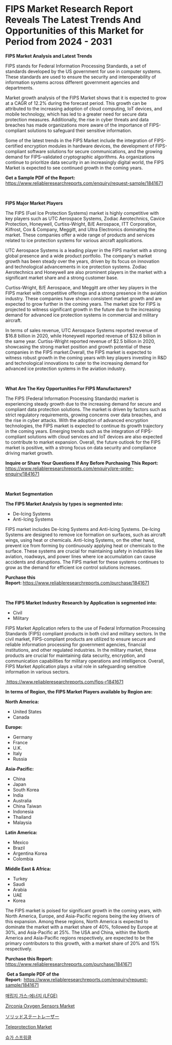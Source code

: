 <p><h1>FIPS Market Research Report Reveals The Latest Trends And Opportunities of this Market for Period from 2024 - 2031</h1></p><p><strong>FIPS Market Analysis and Latest Trends</strong></p>
<p><p>FIPS stands for Federal Information Processing Standards, a set of standards developed by the US government for use in computer systems. These standards are used to ensure the security and interoperability of information systems across different government agencies and departments.</p><p>Market growth analysis of the FIPS Market shows that it is expected to grow at a CAGR of 12.2% during the forecast period. This growth can be attributed to the increasing adoption of cloud computing, IoT devices, and mobile technology, which has led to a greater need for secure data protection measures. Additionally, the rise in cyber threats and data breaches has made organizations more aware of the importance of FIPS-compliant solutions to safeguard their sensitive information.</p><p>Some of the latest trends in the FIPS Market include the integration of FIPS-certified encryption modules in hardware devices, the development of FIPS-compliant software solutions for secure communications, and the growing demand for FIPS-validated cryptographic algorithms. As organizations continue to prioritize data security in an increasingly digital world, the FIPS Market is expected to see continued growth in the coming years.</p></p>
<p><strong>Get a Sample PDF of the Report:&nbsp;</strong> <a href="https://www.reliableresearchreports.com/enquiry/request-sample/1841671">https://www.reliableresearchreports.com/enquiry/request-sample/1841671</a></p>
<p>&nbsp;</p>
<p><strong>FIPS Major Market Players</strong></p>
<p><p>The FIPS (Fuel Ice Protection Systems) market is highly competitive with key players such as UTC Aerospace Systems, Zodiac Aerotechnics, Cavice Protection, Honeywell, Curtiss-Wright, B/E Aerospace, ITT Corporation, Kilfrost, Cox & Company, Meggitt, and Ultra Electronics dominating the market. These companies offer a wide range of products and services related to ice protection systems for various aircraft applications.</p><p>UTC Aerospace Systems is a leading player in the FIPS market with a strong global presence and a wide product portfolio. The company's market growth has been steady over the years, driven by its focus on innovation and technological advancements in ice protection systems. Zodiac Aerotechnics and Honeywell are also prominent players in the market with a significant market share and a strong customer base.</p><p>Curtiss-Wright, B/E Aerospace, and Meggitt are other key players in the FIPS market with competitive offerings and a strong presence in the aviation industry. These companies have shown consistent market growth and are expected to grow further in the coming years. The market size for FIPS is projected to witness significant growth in the future due to the increasing demand for advanced ice protection systems in commercial and military aircraft.</p><p>In terms of sales revenue, UTC Aerospace Systems reported revenue of $16.8 billion in 2020, while Honeywell reported revenue of $32.6 billion in the same year. Curtiss-Wright reported revenue of $2.5 billion in 2020, showcasing the strong market position and growth potential of these companies in the FIPS market.Overall, the FIPS market is expected to witness robust growth in the coming years with key players investing in R&D and technological innovations to cater to the increasing demand for advanced ice protection systems in the aviation industry.</p></p>
<p>&nbsp;</p>
<p><strong>What Are The Key Opportunities For FIPS Manufacturers?</strong></p>
<p><p>The FIPS (Federal Information Processing Standards) market is experiencing steady growth due to the increasing demand for secure and compliant data protection solutions. The market is driven by factors such as strict regulatory requirements, growing concerns over data breaches, and the rise in cyber attacks. With the adoption of advanced encryption technologies, the FIPS market is expected to continue its growth trajectory in the coming years. Emerging trends such as the integration of FIPS-compliant solutions with cloud services and IoT devices are also expected to contribute to market expansion. Overall, the future outlook for the FIPS market is positive, with a strong focus on data security and compliance driving market growth.</p></p>
<p><strong>Inquire or Share Your Questions If Any Before Purchasing This Report:</strong> <a href="https://www.reliableresearchreports.com/enquiry/pre-order-enquiry/1841671">https://www.reliableresearchreports.com/enquiry/pre-order-enquiry/1841671</a></p>
<p>&nbsp;</p>
<p><strong>Market Segmentation</strong></p>
<p><strong>The FIPS Market Analysis by types is segmented into:</strong></p>
<p><ul><li>De-Icing Systems</li><li>Anti-Icing Systems</li></ul></p>
<p><p>FIPS market includes De-Icing Systems and Anti-Icing Systems. De-Icing Systems are designed to remove ice formation on surfaces, such as aircraft wings, using heat or chemicals. Anti-Icing Systems, on the other hand, prevent ice from forming by continuously applying heat or chemicals to the surface. These systems are crucial for maintaining safety in industries like aviation, roadways, and power lines where ice accumulation can cause accidents and disruptions. The FIPS market for these systems continues to grow as the demand for efficient ice control solutions increases.</p></p>
<p><strong>Purchase this Report:&nbsp;</strong><a href="https://www.reliableresearchreports.com/purchase/1841671">https://www.reliableresearchreports.com/purchase/1841671</a></p>
<p>&nbsp;</p>
<p><strong>The FIPS Market Industry Research by Application is segmented into:</strong></p>
<p><ul><li>Civil</li><li>Military</li></ul></p>
<p><p>FIPS Market Application refers to the use of Federal Information Processing Standards (FIPS) compliant products in both civil and military sectors. In the civil market, FIPS-compliant products are utilized to ensure secure and reliable information processing for government agencies, financial institutions, and other regulated industries. In the military market, these products are crucial for maintaining data security, encryption, and communication capabilities for military operations and intelligence. Overall, FIPS Market Application plays a vital role in safeguarding sensitive information in various sectors.</p></p>
<p><a href="https://www.reliableresearchreports.com/fips-r1841671">&nbsp;https://www.reliableresearchreports.com/fips-r1841671</a></p>
<p><strong>In terms of Region, the FIPS Market Players available by Region are:</strong></p>
<p>
    <p> <strong> North America: </strong>
        <ul>
            <li>United States</li>
            <li>Canada</li>
        </ul>
        </p> 
    <p> <strong> Europe: </strong>
        <ul>
            <li>Germany</li>
            <li>France</li>
            <li>U.K.</li>
            <li>Italy</li>
            <li>Russia</li>
        </ul>
        </p> 
    <p> <strong> Asia-Pacific: </strong>
        <ul>
            <li>China</li>
            <li>Japan</li>
            <li>South Korea</li>
            <li>India</li>
            <li>Australia</li>
            <li>China Taiwan</li>
            <li>Indonesia</li>
            <li>Thailand</li>
            <li>Malaysia</li>
        </ul>
        </p> 
    <p> <strong> Latin America: </strong>
        <ul>
            <li>Mexico</li>
            <li>Brazil</li>
            <li>Argentina Korea</li>
            <li>Colombia</li>
        </ul>
        </p> 
    <p> <strong> Middle East & Africa: </strong>
        <ul>
            <li>Turkey</li>
            <li>Saudi</li>
            <li>Arabia</li>
            <li>UAE</li>
            <li>Korea</li>
        </ul>
    </p>
    </p>
<p><p>The FIPS market is poised for significant growth in the coming years, with North America, Europe, and Asia-Pacific regions being the key drivers of this expansion. Among these regions, North America is expected to dominate the market with a market share of 40%, followed by Europe at 30%, and Asia-Pacific at 25%. The USA and China, within the North America and Asia-Pacific regions respectively, are expected to be the primary contributors to this growth, with a market share of 20% and 15% respectively.</p></p>
<p><strong>Purchase this Report: </strong><a href="https://www.reliableresearchreports.com/purchase/1841671">https://www.reliableresearchreports.com/purchase/1841671</a></p>
<p>&nbsp;<strong>Get a Sample PDF of the Report:&nbsp;&nbsp;</strong><a href="https://www.reliableresearchreports.com/enquiry/request-sample/1841671">https://www.reliableresearchreports.com/enquiry/request-sample/1841671</a></p>
<p><strong></strong></p>
<p><p><a href="https://github.com/nhaiquang84/Market-Research-Report-List-1/blob/main/8748667165858.md">매립지 가스-에너지 (LFGE)</a></p><p><a href="https://github.com/rahu1506/Market-Research-Report-List-5/blob/main/zirconia-oxygen-sensors-market.md">Zirconia Oxygen Sensors Market</a></p><p><a href="https://github.com/AhmadMann1950/Market-Research-Report-List-1/blob/main/1695899155193.md">ソリッドステートレーザー</a></p><p><a href="https://github.com/FassouRP/Market-Research-Report-List-5/blob/main/teleprotection-market.md">Teleprotection Market</a></p><p><a href="https://github.com/gambitz1998/Market-Research-Report-List-1/blob/main/3206932165857.md">슈가 스프링클</a></p></p>